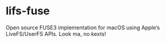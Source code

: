 # lifs-fuse
Open source FUSE3 implementation for macOS using Apple’s LiveFS/UserFS APIs. Look ma, no kexts!

